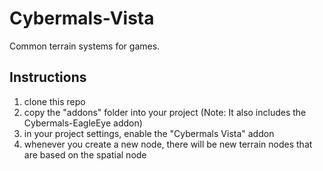 # Cybermals-Vista
Common terrain systems for games.

## Instructions
1. clone this repo
2. copy the "addons" folder into your project (Note: It also includes the Cybermals-EagleEye addon)
3. in your project settings, enable the "Cybermals Vista" addon
4. whenever you create a new node, there will be new terrain nodes that are based on the spatial node
